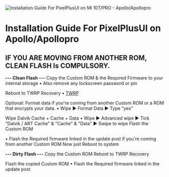 ![Installation Guide For PixelPlusUI on Mi 10T/PRO - Apollo/Apollopro](https://i.imgur.com/pmZkslu.png "Installation")

# Installation Guide For PixelPlusUI on Apollo/Apollopro

## IF YOU ARE MOVING FROM ANOTHER ROM, CLEAN FLASH Is COMPULSORY.

**--- Clean Flash ---**
Copy the Custom ROM & the Required Firmware to your internal storage
• Also remove any lockscreen password or pin

Reboot to TWRP Recovery
• [TWRP](https://t.me/Mi10TSeriesUpdates/392)

Optional: Format data if you're coming from another Custom ROM or a ROM that encrypts your data.
• Wipe ► Format Data ► Type "yes"

Wipe Dalvik Cache + Cache + Data
• Wipe ► Advanced wipe ► Tick "Dalvik / ART Cache" & "Cache" & "Data" ► Swipe to wipe
Flash the Custom ROM

• Flash the Required firmware linked in the update post if you're coming from another Custom ROM
Now just Reboot to system

**--- Dirty Flash ---**
Copy the Custom ROM
Reboot to TWRP Recovery

Flash the copied Custom ROM
• Flash the Required firmware linked in the update post
